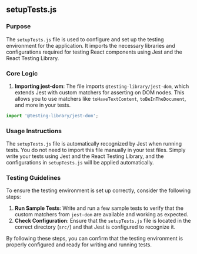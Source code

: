 ## setupTests.js

### Purpose

The `setupTests.js` file is used to configure and set up the testing environment for the application. It imports the necessary libraries and configurations required for testing React components using Jest and the React Testing Library.

### Core Logic

1. **Importing jest-dom**: The file imports `@testing-library/jest-dom`, which extends Jest with custom matchers for asserting on DOM nodes. This allows you to use matchers like `toHaveTextContent`, `toBeInTheDocument`, and more in your tests.

```javascript
import '@testing-library/jest-dom';
```

### Usage Instructions

The `setupTests.js` file is automatically recognized by Jest when running tests. You do not need to import this file manually in your test files. Simply write your tests using Jest and the React Testing Library, and the configurations in `setupTests.js` will be applied automatically.

### Testing Guidelines

To ensure the testing environment is set up correctly, consider the following steps:

1. **Run Sample Tests**: Write and run a few sample tests to verify that the custom matchers from `jest-dom` are available and working as expected.
2. **Check Configuration**: Ensure that the `setupTests.js` file is located in the correct directory (`src/`) and that Jest is configured to recognize it.

By following these steps, you can confirm that the testing environment is properly configured and ready for writing and running tests.
